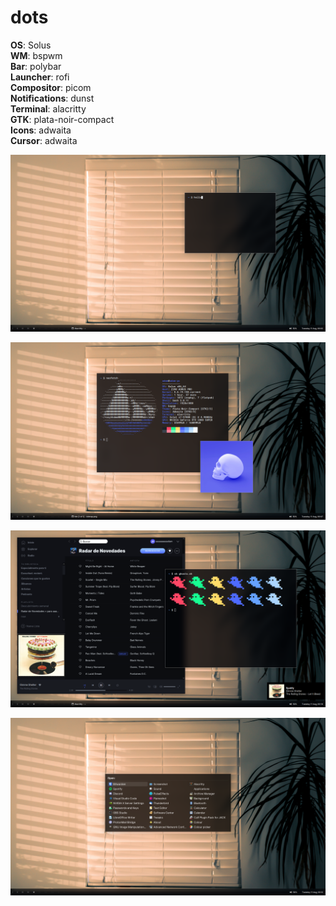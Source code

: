 # dots

**OS**:            Solus  
**WM**:            bspwm  
**Bar**:           polybar  
**Launcher**:      rofi  
**Compositor**:    picom  
**Notifications**: dunst  
**Terminal**:      alacritty  
**GTK**:           plata-noir-compact  
**Icons**:         adwaita  
**Cursor**:        adwaita  

![preview1](preview1.png)

![preview2](preview2.png)

![preview3](preview3.png)

![preview4](preview4.png)
